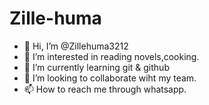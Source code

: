 # Zille-huma



- 👋 Hi, I’m @Zillehuma3212
- 👀 I’m interested in reading novels,cooking.
- 🌱 I’m currently learning git & github
- 💞️ I’m looking to collaborate wiht my team.
- 📫 How to reach me through whatsapp.